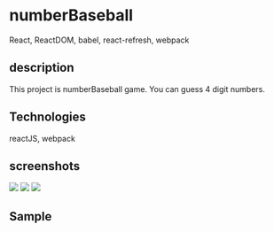 # numberBaseball

React, ReactDOM, babel, react-refresh, webpack

## description

This project is numberBaseball game. You can guess 4 digit numbers.


## Technologies
reactJS, webpack

## screenshots
<img src="https://user-images.githubusercontent.com/48890162/106983265-9d00cb00-6733-11eb-8ca2-c01d591f3bbc.png">
<img src="https://user-images.githubusercontent.com/48890162/106983270-9e31f800-6733-11eb-9ec1-b01cbb319dae.png">
<img src="https://user-images.githubusercontent.com/48890162/106983274-9f632500-6733-11eb-8886-4701c2f4dc8e.png">

## Sample
